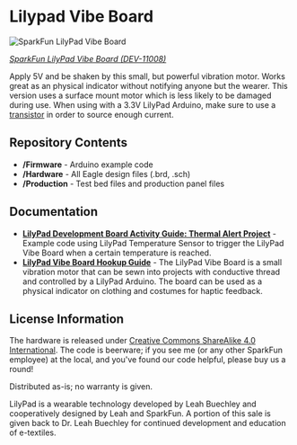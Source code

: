 Lilypad Vibe Board
=================

![SparkFun LilyPad Vibe Board](https://cdn.sparkfun.com//assets/parts/6/2/8/2/11008-01a.jpg)

[*SparkFun LilyPad Vibe Board (DEV-11008)*](https://www.sparkfun.com/products/11008)

Apply 5V and be shaken by this small, but powerful vibration motor. Works great as an physical indicator without notifying anyone but the wearer. This version uses a surface mount motor which is less likely to be damaged during use. When using with a 3.3V LilyPad Arduino, make sure to use a [transistor](https://www.sparkfun.com/products/11214) in order to source enough current.

Repository Contents
-------------------

* **/Firmware** - Arduino example code
* **/Hardware** - All Eagle design files (.brd, .sch)
* **/Production** - Test bed files and production panel files

Documentation
--------------

* **[LilyPad Development Board Activity Guide: Thermal Alert Project](https://learn.sparkfun.com/tutorials/lilypad-development-board-activity-guide/11-thermal-alert-project)** - Example code using LilyPad Temperature Sensor to trigger the LilyPad Vibe Board when a certain temperature is reached. 
* **[LilyPad Vibe Board Hookup Guide](https://learn.sparkfun.com/tutorials/lilypad-vibe-board-hookup-guide)** - The LilyPad Vibe Board is a small vibration motor that can be sewn into projects with conductive thread and controlled by a LilyPad Arduino. The board can be used as a physical indicator on clothing and costumes for haptic feedback.


License Information
-------------------
The hardware is released under [Creative Commons ShareAlike 4.0 International](https://creativecommons.org/licenses/by-sa/4.0/).
The code is beerware; if you see me (or any other SparkFun employee) at the local, and you've found our code helpful, please buy us a round!

Distributed as-is; no warranty is given.

LilyPad is a wearable technology developed by Leah Buechley and cooperatively designed by Leah and SparkFun.
A portion of this sale is given back to Dr. Leah Buechley for continued development and education of e-textiles.
